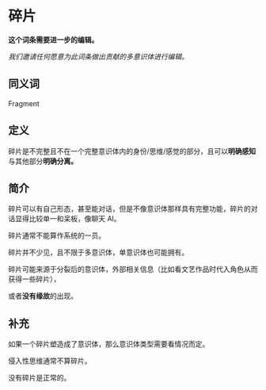 # 碎片

**这个词条需要进一步的编辑。**

_我们邀请任何愿意为此词条做出贡献的多意识体进行编辑。_

## 同义词

Fragment

## 定义

碎片是不完整且不在一个完整意识体内的身份/思维/感觉的部分，且可以**明确感知**与其他部分**明确分离。**

## 简介

碎片可以有自己形态，甚至能对话，但是不像意识体那样具有完整功能，碎片的对话显得比较单一和呆板，像聊天 AI。

碎片通常不能算作系统的一员。

碎片并不少见，且不限于多意识体，单意识体也可能拥有。

碎片可能来源于分裂后的意识体，外部相关信息（比如看文艺作品时代入角色从而获得一些碎片），

或者**没有缘故**的出现。

## 补充

如果一个碎片塑造成了意识体，那么意识体类型需要看情况而定。

侵入性思维通常不算碎片。

没有碎片是正常的。
